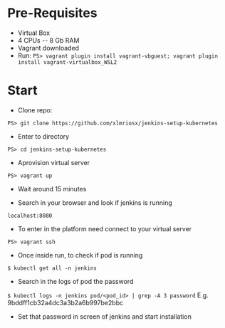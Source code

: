 # Pre-Requisites
- Virtual Box
- 4 CPUs -- 8 Gb RAM
- Vagrant downloaded
- Run: `PS> vagrant plugin install vagrant-vbguest; vagrant plugin install vagrant-virtualbox_WSL2`

# Start

- Clone repo:

`PS> git clone https://github.com/xlmriosx/jenkins-setup-kubernetes`

- Enter to directory

`PS> cd jenkins-setup-kubernetes`

- Aprovision virtual server

`PS> vagrant up`

- Wait around 15 minutes

- Search in your browser and look if jenkins is running

`localhost:8080`

- To enter in the platform need connect to your virtual server

`PS> vagrant ssh`

- Once inside run, to check if pod is running

`$ kubectl get all -n jenkins`

- Search in the logs of pod the password

`$ kubectl logs -n jenkins pod/<pod_id> | grep -A 3 password` E.g. 9bddff1cb32a4dc3a3b2a6b997be2bbc

- Set that password in screen of jenkins and start installation
